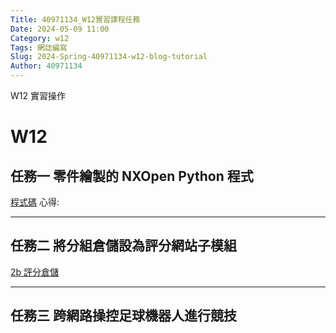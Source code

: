 ```yaml
---
Title: 40971134_W12實習課程任務
Date: 2024-05-09 11:00
Category: w12
Tags: 網誌編寫
Slug: 2024-Spring-40971134-w12-blog-tutorial
Author: 40971134
---
```


W12 實習操作

<!-- PELICAN_END_SUMMARY -->

# W12
## 任務一 零件繪製的 NXOpen Python 程式

<a href="https://1drv.ms/u/c/9683d19a89b0dec7/EQ3uut8aASNBiLgEmOqMlGcBf5-2Of_jeJUI3C2BGqKjqQ?e=d6A8Zf">程式碼</a>
心得:

------------------------------------------
## 任務二 將分組倉儲設為評分網站子模組
<a href="https://github.com/mdecd2024/2bstud-2bsite">2b 評分倉儲</a>

------------------------------------------
## 任務三 跨網路操控足球機器人進行競技